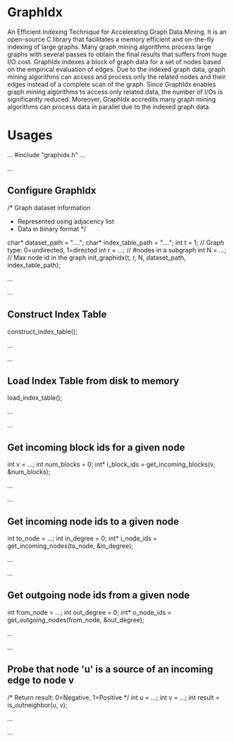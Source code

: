 # GraphIdx
An Efficient Indexing Technique for Accelerating Graph Data Mining. It is an open-source C library that facilitates a memory efficient and on-the-fly indexing of large graphs. Many graph mining algorithms process large graphs with several passes to obtain the final results that suffers from huge I/O cost. GraphIdx indexes a block of graph data for a set of nodes based on the empirical evaluation of edges. Due to the indexed graph data, graph mining algorithms can access and process only the related nodes and their edges instead of a complete scan of the graph. Since GraphIdx enables graph mining algorithms to access only related data, the number of I/Os is significantly reduced. Moreover, GraphIdx accredits many graph mining algorithms can process data in parallel due to the indexed graph data.

# Usages

...
#include "graphidx.h"
...

...
  
## Configure GraphIdx 
/* Graph dataset information
 - Represented using adjacency list
 - Data in binary format */
   
  char* dataset_path = "....";
  char* index_table_path = "....";
  int t = 1;    // Graph type: 0=undirected, 1=directed
  int r = ...;  // #nodes in a subgraph
  int N = ...;  // Max node id in the graph
  init_graphidx(t, r, N, dataset_path, index_table_path);
  
...

...
  
## Construct Index Table
  construct_index_table();
  
  ...
  
  ...
  
## Load Index Table from disk to memory
  load_index_table();
  
  ...

  ...
  
## Get incoming block ids for a given node
  int v = ...;
  int num_blocks = 0;
  int* i_block_ids = get_incoming_blocks(v, &num_blocks);
  
  ...

  ...
  
## Get incoming node ids to a given node
  int to_node = ...;
  int in_degree = 0;
  int* i_node_ids = get_incoming_nodes(to_node, &in_degree); 
  
  ...

  ...
  
## Get outgoing node ids from a given node
  int from_node = ...;
  int out_degree = 0;
  int* o_node_ids = get_outgoing_nodes(from_node, &out_degree);
  
  ...

  ...
  
## Probe that node 'u' is a source of an incoming edge to node v
  /* Return result: 0=Negative, 1=Positive */
  int u = ...;
  int v = ...;
  int result = is_outneighbor(u, v);
  
  ...

  ...

##
